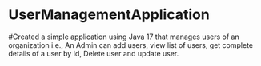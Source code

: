 # UserManagementApplication
#Created a simple application using Java 17 that manages users of an organization i.e., An Admin can add users, view list of users, get complete details of a user by Id, Delete user and update user.
#
